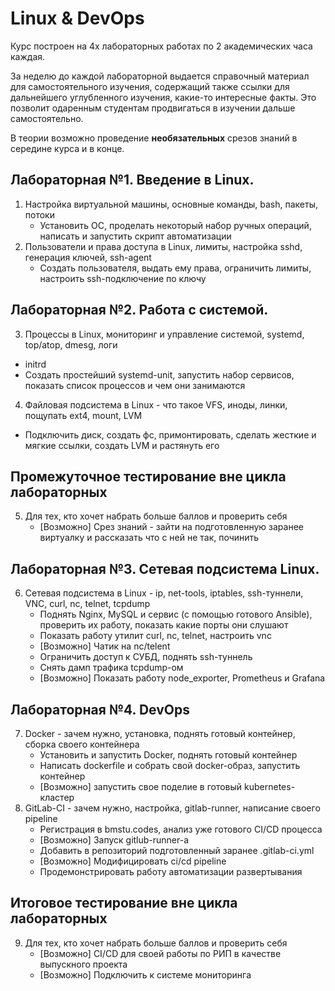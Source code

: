 # Linux & DevOps

Курс построен на 4х лабораторных работах по 2 академических часа каждая.  

За неделю до каждой лабораторной выдается справочный материал для самостоятельного изучения, содержащий также ссылки для дальнейшего углубленного изучения, какие-то интересные факты. Это позволит одаренным студентам продвигаться в изучении дальше самостоятельно.

В теории возможно проведение **необязательных** срезов знаний в середине курса и в конце.


## Лабораторная №1. Введение в Linux.
1) Настройка виртуальной машины, основные команды, bash, пакеты, потоки
	- Установить ОС, проделать некоторый набор ручных операций, написать и запустить скрипт автоматизации
2) Пользователи и права доступа в Linux, лимиты, настройка sshd, генерация ключей, ssh-agent
	- Создать пользователя, выдать ему права, ограничить лимиты, настроить ssh-подключение по ключу

## Лабораторная №2. Работа с системой.
3) Процессы в Linux, мониторинг и управление системой, systemd, top/atop, dmesg, логи
 - initrd
 - Создать простейший systemd-unit, запустить набор сервисов, показать список процессов и чем они занимаются

4) Файловая подсистема в Linux - что такое VFS, иноды, линки, пощупать ext4, mount, LVM

 - Подключить диск, создать фс, примонтировать, сделать жесткие и мягкие ссылки, создать LVM и растянуть его

## Промежуточное тестирование вне цикла лабораторных
5) Для тех, кто хочет набрать больше баллов и проверить себя
	- [Возможно] Срез знаний - зайти на подготовленную заранее виртуалку и рассказать что с ней не так, починить

## Лабораторная №3. Сетевая подсистема Linux.
6) Сетевая подсистема в Linux - ip, net-tools, iptables, ssh-туннели, VNC, curl, nc, telnet, tcpdump
	- Поднять Nginx, MySQL и сервис (с помощью готового Ansible), проверить их работу, показать какие порты они слушают
	- Показать работу утилит curl, nc, telnet, настроить vnc
	- [Возможно] Чатик на nc/telent
	- Ограничить доступ к СУБД, поднять ssh-туннель
	- Cнять дамп трафика tcpdump-ом
	- [Возможно] Показать работу node_exporter, Prometheus и Grafana

## Лабораторная №4. DevOps
7) Docker - зачем нужно, установка, поднять готовый контейнер, сборка своего контейнера
	- Установить и запустить Docker, поднять готовый контейнер
	- Написать dockerfile и собрать свой docker-образ, запустить контейнер
	- [Возможно] запустить свое поделие в готовый kubernetes-кластер
8) GitLab-CI - зачем нужно, настройка, gitlab-runner, написание своего pipeline
	- Регистрация в bmstu.codes, анализ уже готового CI/CD процесса
	- [Возможно] Запуск gitlub-runner-а
	- Добавить в репозиторий подготовленный заранее .gitlab-ci.yml
	- [Возможно] Модифицировать ci/cd pipeline
	- Продемонстрировать работу автоматизации развертывания

## Итоговое тестирование вне цикла лабораторных
9) Для тех, кто хочет набрать больше баллов и проверить себя
	- [Возможно] CI/CD для своей работы по РИП в качестве выпускного проекта 
	- [Возможно] Подключить к системе мониторинга


